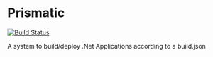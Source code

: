 # Prismatic
[![Build Status](https://travis-ci.org/SaberZA/Prismatic.svg?branch=master)](https://travis-ci.org/SaberZA/Prismatic)

A system to build/deploy .Net Applications according to a build.json
